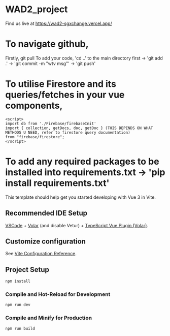 # WAD2_project

Find us live at https://wad2-sgxchange.vercel.app/


# To navigate github,

Firstly, git pull
To add your code, 'cd ..' to the main directory first -> 'git add .' -> 'git commit -m "wtv msg"' -> 'git push'


# To utilise Firestore and its queries/fetches in your vue components,

```
<script>
import db from './Firebase/firebaseInit'
import { collection, getDocs, doc, getDoc } (THIS DEPENDS ON WHAT METHODS U NEED, refer to firestore query documentation)
from "firebase/firestore";
</script>
```

# To add any required packages to be installed into requirements.txt -> 'pip install requirements.txt'

This template should help get you started developing with Vue 3 in Vite.

## Recommended IDE Setup

[VSCode](https://code.visualstudio.com/) + [Volar](https://marketplace.visualstudio.com/items?itemName=Vue.volar) (and disable Vetur) + [TypeScript Vue Plugin (Volar)](https://marketplace.visualstudio.com/items?itemName=Vue.vscode-typescript-vue-plugin).

## Customize configuration

See [Vite Configuration Reference](https://vitejs.dev/config/).

## Project Setup

```sh
npm install
```

### Compile and Hot-Reload for Development

```sh
npm run dev
```

### Compile and Minify for Production

```sh
npm run build
```

